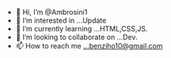 - 👋 Hi, I’m @Ambrosini1
- 👀 I’m interested in ...Update 
- 🌱 I’m currently learning ...HTML,CSS,JS.
- 💞️ I’m looking to collaborate on ...Dev.
- 📫 How to reach me ...benziho10@gmail.com

<!---
Ambrosini1/Ambrosini1 is a ✨ special ✨ repository because its `README.md` (this file) appears on your GitHub profile.
You can click the Preview link to take a look at your changes.
--->
